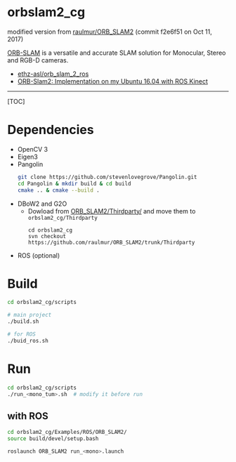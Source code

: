 # orbslam2_cg

modified version from [raulmur/ORB_SLAM2](https://github.com/raulmur/ORB_SLAM2) (commit f2e6f51  on Oct 11, 2017)  

[ORB-SLAM](http://webdiis.unizar.es/~raulmur/orbslam/) is a versatile and accurate SLAM solution for Monocular, Stereo and RGB-D cameras.

* [ethz-asl/orb_slam_2_ros](https://github.com/ethz-asl/orb_slam_2_ros)
* [ORB-Slam2: Implementation on my Ubuntu 16.04 with ROS Kinect](https://medium.com/@j.zijlmans/orb-slam-2052515bd84c)

-----

[TOC]

# Dependencies

* OpenCV 3
* Eigen3
* Pangolin
  ```bash
  git clone https://github.com/stevenlovegrove/Pangolin.git
  cd Pangolin & mkdir build & cd build
  cmake .. & cmake --build .
  ```
* DBoW2 and G2O
  - Dowload from [ORB_SLAM2/Thirdparty/](https://github.com/raulmur/ORB_SLAM2/tree/master/Thirdparty) and move them to `orbslam2_cg/Thirdparty`
    ```
    cd orbslam2_cg
    svn checkout https://github.com/raulmur/ORB_SLAM2/trunk/Thirdparty
    ```
* ROS (optional)

# Build

```bash
cd orbslam2_cg/scripts

# main project
./build.sh

# for ROS
./buid_ros.sh
```

# Run

```bash
cd orbslam2_cg/scripts
./run_<mono_tum>.sh  # modify it before run
```

## with ROS
```sh
cd orbslam2_cg/Examples/ROS/ORB_SLAM2/
source build/devel/setup.bash

roslaunch ORB_SLAM2 run_<mono>.launch
```
